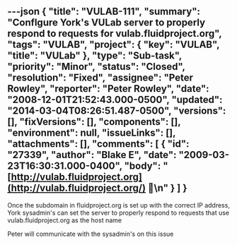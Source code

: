 ---json
{
  "title": "VULAB-111",
  "summary": "Conflgure York's VULab server to properly respond to requests for vulab.fluidproject.org",
  "tags": "VULAB",
  "project": {
    "key": "VULAB",
    "title": "VULab"
  },
  "type": "Sub-task",
  "priority": "Minor",
  "status": "Closed",
  "resolution": "Fixed",
  "assignee": "Peter Rowley",
  "reporter": "Peter Rowley",
  "date": "2008-12-01T21:52:43.000-0500",
  "updated": "2014-03-04T08:26:51.487-0500",
  "versions": [],
  "fixVersions": [],
  "components": [],
  "environment": null,
  "issueLinks": [],
  "attachments": [],
  "comments": [
    {
      "id": "27339",
      "author": "Blake E",
      "date": "2009-03-23T16:30:31.000-0400",
      "body": "[http://vulab.fluidproject.org](http://vulab.fluidproject.org/) 🙂\n"
    }
  ]
}
---
Once the subdomain in fluidproject.org is set up with the correct IP address, York sysadmin's can set the server to properly respond to requests that use vulab.fluidproject.org as the host name

Peter will communicate with the sysadmin's on this issue

        